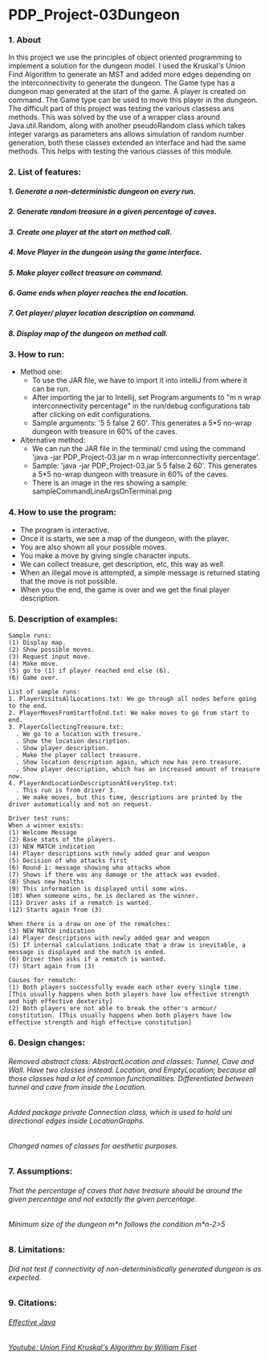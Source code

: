 # PDP_Project-03Dungeon

### 1. About
In this project we use the principles of object oriented programming to implement a solution for the dungeon model. 
I used the Kruskal's Union Find Algorithm to generate an MST and added more edges depending on the interconnectivity to generate the dungeon.
The Game type has a dungeon map generated at the start of the game. A player is created on command. The Game type can be used to move this player in the dungeon.
The difficult part of this project was testing the various classess ans methods. This was solved by the use of a wrapper class around Java.util.Random, 
along with another pseudoRandom class which takes integer varargs as parameters ans allows simulation of random number generation, 
both these classes extended an interface and had the same methods. This helps with testing the various classes of this module.


### 2. List of features:
##### 1. Generate a non-deterministic dungeon on every run.
##### 2. Generate random treasure in a given percentage of caves.
##### 3. Create one player at the start on method call.
##### 4. Move Player in the dungeon using the game interface.
##### 5. Make player collect treasure on command.
##### 6. Game ends when player reaches the end location.
##### 7. Get player/ player location description on command.
##### 8. Display map of the dungeon on method call.

### 3. How to run:
  * Method one:
    * To use the JAR file, we have to import it into intelliJ from where it can be run.
    * After importing the jar to Intellij, set Program arguments to "m n wrap interconnectivity percentage" in the run/debug configurations tab after clicking on edit configurations.
    * Sample arguments: '5 5 false 2 60'. This generates a 5*5 no-wrap dungeon with treasure in 60% of the caves.
  * Alternative method:
    * We can run the JAR file in the terminal/ cmd using the command 'java -jar PDP_Project-03.jar m n wrap interconnectivity percentage'.
    * Sample: 'java -jar PDP_Project-03.jar 5 5 false 2 60'. This generates a 5*5 no-wrap dungeon with treasure in 60% of the caves. 
    * There is an image in the res showing a sample: sampleCommandLineArgsOnTerminal.png

### 4. How to use the program:
  * The program is interactive.
  * Once it is starts, we see a map of the dungeon, with the player. 
  * You are also shown all your possible moves.
  * You make a move by giving single character inputs.
  * We can collect treasure, get description, etc, this way as well.
  * When an illegal move is attempted, a simple message is returned stating that the move is not possible.
  * When you the end, the game is over and we get the final player description.

### 5. Description of examples:
    Sample runs:
    (1) Display map.
    (2) Show possible moves.
    (3) Request input move.
    (4) Make move.
    (5) go to (1) if player reached end else (6).
    (6) Game over.
    
    List of sample runs:
    1. PlayerVisitsAllLocations.txt: We go through all nodes before going to the end.
    2. PlayerMovesFromStartToEnd.txt: We make moves to go from start to end.
    3. PlayerCollectingTreasure.txt: 
      . We go to a location with tresure. 
      . Show the location description.
      . Show player description.
      . Make the player collect treasure.
      . Show location description again, which now has zero treasure.
      . Show player description, which has an increased amount of treasure now.
    4. PlayerAndLocationDescriptionAtEveryStep.txt:
      . This run is from driver 3.
      . We make moves, but this time, descriptions are printed by the driver automatically and not on request.
    
    Driver test runs:
    When a winner exists:
    (1) Welcome Message
    (2) Base stats of the players.
    (3) NEW MATCH indication
    (4) Player descriptions with newly added gear and weapon
    (5) Decision of who attacks first
    (6) Round 1: message showing who attacks whom
    (7) Shows if there was any damage or the attack was evaded.
    (8) Shows new healths
    (9) This information is displayed until some wins.
    (10) When someone wins, he is declared as the winner.
    (11) Driver asks if a rematch is wanted.
    (12) Starts again from (3)
    
    When there is a draw on one of the rematches:
    (3) NEW MATCH indication
    (4) Player descriptions with newly added gear and weapon
    (5) If internal calculations indicate that a draw is inevitable, a message is displayed and the match is ended.
    (6) Driver then asks if a rematch is wanted.
    (7) Start again from (3)
    
    Causes for rematch:
    (1) Both players successfully evade each other every single time. [This usually happens when both players have low effective strength and high effective dexterity]
    (2) Both players are not able to break the other's armour/ constitution. [This usually happens when both players have low effective strength and high effective constitution]
    
### 6. Design changes:
###### Removed abstract class: AbstractLocation and classes: Tunnel, Cave and Wall. Have two classes instead: Location, and EmptyLocation; because all those classes had a lot of common functionalities. Differentiated between tunnel and cave from inside the Location.
###### Added package private Connection class, which is used to hold uni directional edges inside LocationGraphs.
###### Changed names of classes for aesthetic purposes.

### 7. Assumptions:
###### That the percentage of caves that have treasure should be around the given percentage and not extactly the given percentage.
###### Minimum size of the dungeon m\*n follows the condition m\*n-2>5

### 8. Limitations:
###### Did not test if connectivity of non-deterministically generated dungeon is as expected.

### 9. Citations:
###### [Effective Java](https://learning.oreilly.com/library/view/effective-java/9780134686097/)
###### [Youtube: Union Find Kruskal's Algorithm by William Fiset](https://www.youtube.com/watch?v=JZBQLXgSGfs)
